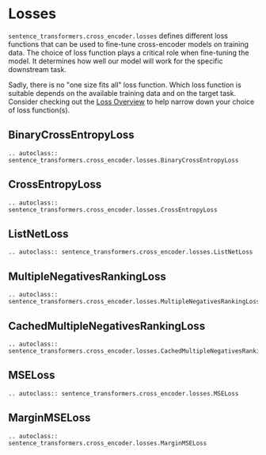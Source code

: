 # Losses
`sentence_transformers.cross_encoder.losses` defines different loss functions that can be used to fine-tune cross-encoder models on training data. The choice of loss function plays a critical role when fine-tuning the model. It determines how well our model will work for the specific downstream task.

Sadly, there is no "one size fits all" loss function. Which loss function is suitable depends on the available training data and on the target task. Consider checking out the [Loss Overview](../../cross_encoder/loss_overview.md) to help narrow down your choice of loss function(s).

## BinaryCrossEntropyLoss
```{eval-rst}
.. autoclass:: sentence_transformers.cross_encoder.losses.BinaryCrossEntropyLoss
```

## CrossEntropyLoss
```{eval-rst}
.. autoclass:: sentence_transformers.cross_encoder.losses.CrossEntropyLoss
```

## ListNetLoss
```{eval-rst}
.. autoclass:: sentence_transformers.cross_encoder.losses.ListNetLoss
```

## MultipleNegativesRankingLoss
```{eval-rst}
.. autoclass:: sentence_transformers.cross_encoder.losses.MultipleNegativesRankingLoss
```

## CachedMultipleNegativesRankingLoss
```{eval-rst}
.. autoclass:: sentence_transformers.cross_encoder.losses.CachedMultipleNegativesRankingLoss
```

## MSELoss
```{eval-rst}
.. autoclass:: sentence_transformers.cross_encoder.losses.MSELoss
```

## MarginMSELoss
```{eval-rst}
.. autoclass:: sentence_transformers.cross_encoder.losses.MarginMSELoss
```

